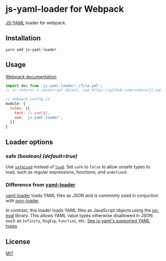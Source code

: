 # js-yaml-loader for Webpack

[JS-YAML](https://github.com/nodeca/js-yaml) loader for webpack.

## Installation

`yarn add js-yaml-loader`

## Usage

[Webpack documentation](https://webpack.js.org/concepts/loaders/#using-loaders)

``` javascript
import doc from 'js-yaml-loader!./file.yml';
// => returns a javascript object. see https://github.com/nodeca/js-yaml
```

``` javascript
// webpack.config.js
module: {
  rules: [{
    test: /\.yaml$/,
    use: 'js-yaml-loader',
  }]
}
```

## Loader options

### safe *(boolean) (default=true)*

Use [`safeLoad`](https://github.com/nodeca/js-yaml#safeload-string---options-) instead of [`load`](https://github.com/nodeca/js-yaml#load-string---options-). Set `safe` to `false` to allow unsafe types to load, such as regular expressions, functions, and `undefined`.

### Difference from [yaml-loader](https://github.com/okonet/yaml-loader)

[yaml-loader](https://github.com/okonet/yaml-loader) loads YAML files
as _JSON_ and is commonly used in conjuction with
[json-loader](https://github.com/webpack-contrib/json-loader).

In contrast, this loader loads YAML files as JavaScript objects using
the [un-eval](https://github.com/tiansh/un_eval.js) library. This allows YAML value types otherwise
disallowed in JSON such as `Infinity`, `RegExp`, `Function`, etc.
[See js-yaml's supported YAML types](https://github.com/nodeca/js-yaml#supported-yaml-types)

## License

[MIT](http://www.opensource.org/licenses/mit-license.php)
